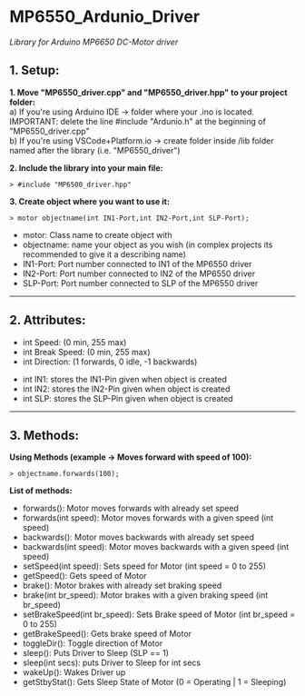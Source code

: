 # MP6550_Ardunio_Driver
_Library for Arduino MP6650 DC-Motor driver_

## 1. Setup:
	
**1. Move "MP6550_driver.cpp" and "MP6550_driver.hpp" to your project folder:** <br />
	a) If you're using Arduino IDE -> folder where your .ino is located. <br />
 	   IMPORTANT: delete the line #include "Ardunio.h" at the beginning of "MP6550_driver.cpp" <br />
	b) If you're using VSCode+Platform.io -> create folder inside /lib folder named after the library (i.e. "MP6550_driver") <br />

**2. Include the library into your main file:** <br />

	> #include "MP6500_driver.hpp" 
	
**3. Create object where you want to use it:** <br />

	> motor objectname(int IN1-Port,int IN2-Port,int SLP-Port); 

<ul>
<li>motor: Class name to create object with</li>
<li>objectname: name your object as you wish (in complex projects its recommended to give it a describing name)</li>
<li>IN1-Port: Port number connected to IN1 of the MP6550 driver</li>
<li>IN2-Port: Port number connected to IN2 of the MP6550 driver</li>
<li>SLP-Port: Port number connected to SLP of the MP6550 driver</li>
</ul>

----------------------------------------------------------------------------------------------------
## 2. Attributes:
	
<ul>
<li>int Speed: (0 min, 255 max)</li>
<li>int Break Speed: (0 min, 255 max)</li>
<li>int Direction: (1 forwards, 0 idle, -1 backwards)</li>
</ul>

<ul>
<li>int IN1: stores the IN1-Pin given when object is created</li>
<li>int IN2: stores the IN2-Pin given when object is created</li>
<li>int SLP: stores the SLP-Pin given when object is created</li>
</ul>

----------------------------------------------------------------------------------------------------
## 3. Methods:

**Using Methods (example -> Moves forward with speed of 100):**

    > objectname.forwards(100); 
		
**List of methods:**
<ul>
<li>forwards(): Motor moves forwards with already set speed</li>
<li>forwards(int speed): Motor moves forwards with a given speed (int speed)</li>
<li>backwards(): Motor moves backwards with already set speed</li>
<li>backwards(int speed): Motor moves backwards with a given speed (int speed)</li>
<li>setSpeed(int speed): Sets speed for Motor (int speed = 0 to 255)</li>
<li>getSpeed(): Gets speed of Motor</li>
<li>brake(): Motor brakes with already set braking speed</li>
<li>brake(int br_speed): Motor brakes with a given braking speed (int br_speed)</li>
<li>setBrakeSpeed(int br_speed): Sets Brake speed of Motor (int br_speed = 0 to 255)</li>
<li>getBrakeSpeed(): Gets brake speed of Motor</li>
<li>toggleDir(): Toggle direction of Motor</li>
<li>sleep(): Puts Driver to Sleep (SLP == 1)</li>
<li>sleep(int secs): puts Driver to Sleep for int secs</li>
<li>wakeUp(): Wakes Driver up</li>
<li>getStbyStat(): Gets Sleep State of Motor (0 = Operating | 1 = Sleeping)</li>
</ul>
